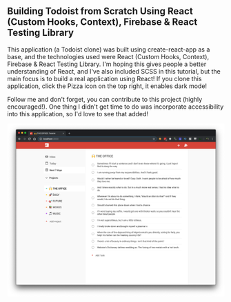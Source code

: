 ## Building Todoist from Scratch Using React (Custom Hooks, Context), Firebase & React Testing Library
This application (a Todoist clone) was built using create-react-app as a base, and the technologies used were React (Custom Hooks, Context), Firebase & React Testing Library. I'm hoping this gives people a better understanding of React, and I've also included SCSS in this tutorial, but the main focus is to build a real application using React! If you clone this application, click the Pizza icon on the top right, it enables dark mode!

Follow me and don't forget, you can contribute to this project (highly encouraged!). One thing I didn't get time to do was incorporate accessibility into this application, so I'd love to see that added!

![Preview](preview.png?raw=true)

